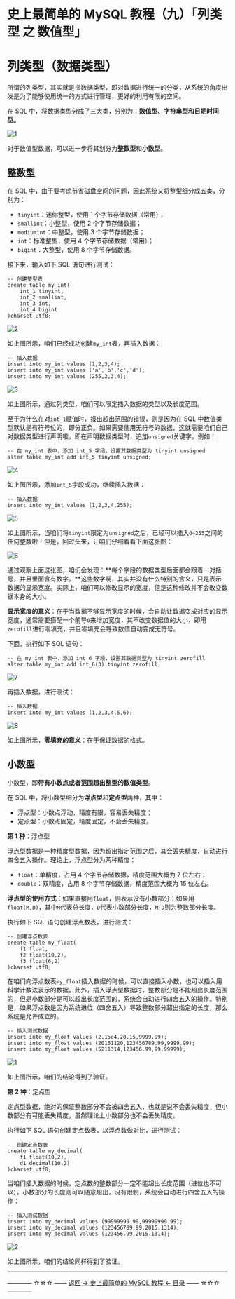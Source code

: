 # 史上最简单的 MySQL 教程（九）「列类型 之 数值型」

列类型（数据类型）
=========
所谓的列类型，其实就是指数据类型，即对数据进行统一的分类，从系统的角度出发是为了能够使用统一的方式进行管理，更好的利用有限的空间。

在 SQL 中，将数据类型分成了三大类，分别为：**数值型、字符串型和日期时间型。**

![1](http://img.blog.csdn.net/20170505201016682)

对于数值型数据，可以进一步将其划分为**整数型**和**小数型**。

整数型
---

在 SQL 中，由于要考虑节省磁盘空间的问题，因此系统又将整型细分成五类，分别为：

 - `tinyint`：迷你整型，使用 1 个字节存储数据（常用）；
 - `smallint`：小整型，使用 2 个字节存储数据；
 - `mediumint`：中整型，使用 3 个字节存储数据；
 - `int`：标准整型，使用 4 个字节存储数据（常用）；
 - `bigint`：大整型，使用 8 个字节存储数据。

接下来，输入如下 SQL 语句进行测试：

```
-- 创建整型表
create table my_int(
	int_1 tinyint,
	int_2 smallint,
	int_3 int,
	int_4 bigint
)charset utf8;
```

![2](http://img.blog.csdn.net/20170505214100825)

如上图所示，咱们已经成功创建`my_int`表，再插入数据：

```
-- 插入数据
insert into my_int values (1,2,3,4);
insert into my_int values ('a','b','c','d');
insert into my_int values (255,2,3,4);
```

![3](http://img.blog.csdn.net/20170505214735859)

如上图所示，通过列类型，咱们可以限定插入数据的类型以及长度范围。

至于为什么在对`int_1`赋值时，报出超出范围的错误，则是因为在 SQL 中数值类型默认是有符号位的，即分正负。如果需要使用无符号的数据，这就需要咱们自己对数据类型进行声明啦，即在声明数据类型时，追加`unsigned`关键字。例如：

```
-- 在 my_int 表中，添加 int_5 字段，设置其数据类型为 tinyint unsigned
alter table my_int add int_5 tinyint unsigned;
```
![4](http://img.blog.csdn.net/20170505215530129)

如上图所示，添加`int_5`字段成功，继续插入数据：

```
-- 插入数据
insert into my_int values (1,2,3,4,255);
```

![5](http://img.blog.csdn.net/20170505215905568)

如上图所示，当咱们将`tinyint`限定为`unsigned`之后，已经可以插入`0~255`之间的任何整数啦！但是，回过头来，让咱们仔细看看下面这张图：

![6](http://img.blog.csdn.net/20170505220452057)

通过观察上面这张图，咱们会发现：**每个字段的数据类型后面都会跟着一对括号，并且里面含有数字。**这些数字啊，其实并没有什么特别的含义，只是表示数据的显示宽度。实际上，咱们可以修改显示的宽度，但是这种修改并不会改变数据本身的大小。

**显示宽度的意义**：在于当数据不够显示宽度的时候，会自动让数据变成对应的显示宽度，通常需要搭配一个前导`0`来增加宽度，其不改变数据值的大小，即用`zerofill`进行零填充，并且零填充会导致数值自动变成无符号。

下面，执行如下 SQL 语句：

```
-- 在 my_int 表中，添加 int_6 字段，设置其数据类型为 tinyint zerofill
alter table my_int add int_6(3) tinyint zerofill;
```

![7](http://img.blog.csdn.net/20170505221652339)

再插入数据，进行测试：

```
-- 插入数据
insert into my_int values (1,2,3,4,5,6);
```

![8](http://img.blog.csdn.net/20170505222047969)

如上图所示，**零填充的意义**：在于保证数据的格式。

小数型
---
小数型，即**带有小数点或者范围超出整型的数值类型**。

在 SQL 中，将小数型细分为**浮点型**和**定点型**两种，其中：

 - 浮点型：小数点浮动，精度有限，容易丢失精度；
 - 定点型：小数点固定，精度固定，不会丢失精度。

**第 1 种**：浮点型

浮点型数据是一种精度型数据，因为超出指定范围之后，其会丢失精度，自动进行四舍五入操作。理论上，浮点型分为两种精度：

 - `float`：单精度，占用 4 个字节存储数据，精度范围大概为 7 位左右；
 - `double`：双精度，占用 8 个字节存储数据，精度范围大概为 15 位左右。

**浮点型的使用方式**：如果直接用`float`，则表示没有小数部分；如果用`float(M,D)`，其中`M`代表总长度，`D`代表小数部分长度，`M-D`则为整数部分长度。

执行如下 SQL 语句创建浮点数表，进行测试：

```
-- 创建浮点数表
create table my_float(
	f1 float,
	f2 float(10,2),
	f3 float(6,2)
)charset utf8;
```
在咱们向浮点数表`my_float`插入数据的时候，可以直接插入小数，也可以插入用科学计数法表示的数据。此外，插入浮点型数据时，整数部分是不能超出长度范围的，但是小数部分是可以超出长度范围的，系统会自动进行四舍五入的操作。特别是，如果浮点数是因为系统进位（四舍五入）导致整数部分超出指定的长度，那么系统是允许成立的。

```
-- 插入测试数据
insert into my_float values (2.15e4,20.15,9999.99);
insert into my_float values (20151120,123456789.99,9999.99);
insert into my_float values (5211314,123456.99,99.99999);
```

![1](http://img.blog.csdn.net/20170506102816519)

如上图所示，咱们的结论得到了验证。

**第 2 种**：定点型

定点型数据，绝对的保证整数部分不会被四舍五入，也就是说不会丢失精度，但小数部分有可能丢失精度，虽然理论上小数部分也不会丢失精度。

执行如下 SQL 语句创建定点数表，以浮点数做对比，进行测试：

```
-- 创建定点数表
create table my_decimal(
	f1 float(10,2),
	d1 decimal(10,2)
)charset utf8;
```
当咱们插入数据的时候，定点数的整数部分一定不能超出长度范围（进位也不可以），小数部分的长度则可以随意超出，没有限制，系统会自动进行四舍五入的操作：

```
-- 插入测试数据
insert into my_decimal values (99999999.99,99999999.99);
insert into my_decimal values (123456789.99,2015.1314);
insert into my_decimal values (123456.99,2015.1314);
```

![2](http://img.blog.csdn.net/20170506105942273)

如上图所示，咱们的结论同样得到了验证。


----------
———— ☆☆☆ —— [返回 -> 史上最简单的 MySQL 教程 <- 目录](https://github.com/guobinhit/mysql-tutorial/blob/master/README.md) —— ☆☆☆ ————




